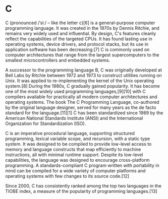 
C
=


C (pronounced /ˈsiː/ – like the letter c)[6] is a general-purpose computer programming language. It was created in the 1970s by Dennis Ritchie, and remains very widely used and influential. By design, C's features cleanly reflect the capabilities of the targeted CPUs. It has found lasting use in operating systems, device drivers, and protocol stacks, but its use in application software has been decreasing.[7] C is commonly used on computer architectures that range from the largest supercomputers to the smallest microcontrollers and embedded systems.


A successor to the programming language B, C was originally developed at Bell Labs by Ritchie between 1972 and 1973 to construct utilities running on Unix. It was applied to re-implementing the kernel of the Unix operating system.[8] During the 1980s, C gradually gained popularity. It has become one of the most widely used programming languages,[9][10] with C compilers available for practically all modern computer architectures and operating systems. The book The C Programming Language, co-authored by the original language designer, served for many years as the de facto standard for the language.[11][1] C has been standardized since 1989 by the American National Standards Institute (ANSI) and the International Organization for Standardization (ISO).


C is an imperative procedural language, supporting structured programming, lexical variable scope, and recursion, with a static type system. It was designed to be compiled to provide low-level access to memory and language constructs that map efficiently to machine instructions, all with minimal runtime support. Despite its low-level capabilities, the language was designed to encourage cross-platform programming. A standards-compliant C program written with portability in mind can be compiled for a wide variety of computer platforms and operating systems with few changes to its source code.[12]


Since 2000, C has consistently ranked among the top two languages in the TIOBE index, a measure of the popularity of programming languages.[13]

